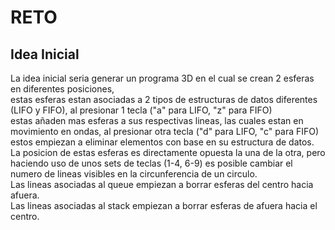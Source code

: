 # RETO
## Idea Inicial
La idea inicial seria generar un programa 3D en el cual se crean 2 esferas en diferentes posiciones,  
estas esferas estan asociadas a 2 tipos de estructuras de datos diferentes (LIFO y FIFO), al presionar 1 tecla ("a" para LIFO, "z" para FIFO)  
estas añaden mas esferas a sus respectivas lineas, las cuales estan en movimiento en ondas, al presionar otra tecla ("d" para LIFO, "c" para FIFO)  
estos empiezan a eliminar elementos con base en su estructura de datos.  
La posicion de estas esferas es directamente opuesta la una de la otra, pero haciendo uso de unos sets de teclas (1-4, 6-9) es posible cambiar el numero de lineas visibles en la circunferencia de un circulo.  
Las lineas asociadas al queue empiezan a borrar esferas del centro hacia afuera.  
Las lineas asociadas al stack empiezan a borrar esferas de afuera hacia el centro.  
